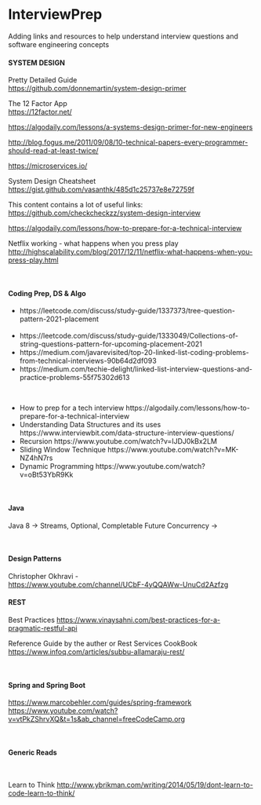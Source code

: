 # InterviewPrep


Adding links and resources to help understand interview questions and software engineering concepts


<h4>SYSTEM DESIGN</h4>

Pretty Detailed Guide</br>
https://github.com/donnemartin/system-design-primer

The 12 Factor App</br>
https://12factor.net/

https://algodaily.com/lessons/a-systems-design-primer-for-new-engineers

http://blog.fogus.me/2011/09/08/10-technical-papers-every-programmer-should-read-at-least-twice/

https://microservices.io/

System Design Cheatsheet</br>
https://gist.github.com/vasanthk/485d1c25737e8e72759f</br>

This content contains a lot of useful links:</br>
https://github.com/checkcheckzz/system-design-interview

https://algodaily.com/lessons/how-to-prepare-for-a-technical-interview

Netflix working - what happens when you press play</br>
http://highscalability.com/blog/2017/12/11/netflix-what-happens-when-you-press-play.html



</br>
<h4>Coding Prep, DS & Algo</h4>

<ul>
<li>https://leetcode.com/discuss/study-guide/1337373/tree-question-pattern-2021-placement</li></br>
<li>https://leetcode.com/discuss/study-guide/1333049/Collections-of-string-questions-pattern-for-upcoming-placement-2021</li>
<li>https://medium.com/javarevisited/top-20-linked-list-coding-problems-from-technical-interviews-90b64d2df093</li>
<li>https://medium.com/techie-delight/linked-list-interview-questions-and-practice-problems-55f75302d613</li>
</ul>
</br>
<ul>
<li>How to prep for a tech interview
https://algodaily.com/lessons/how-to-prepare-for-a-technical-interview </li>

<li>Understanding Data Structures and its uses
https://www.interviewbit.com/data-structure-interview-questions/</li>

<li>Recursion 
https://www.youtube.com/watch?v=IJDJ0kBx2LM</li>

<li>Sliding Window Technique
https://www.youtube.com/watch?v=MK-NZ4hN7rs</li>

<li>Dynamic Programming
https://www.youtube.com/watch?v=oBt53YbR9Kk</li>
</ul>



</br>
<h4>Java</h4>

Java 8 -> Streams, Optional, Completable Future
Concurrency -> 

</br>
<h4>Design Patterns</h4>

Christopher Okhravi - </br>
https://www.youtube.com/channel/UCbF-4yQQAWw-UnuCd2Azfzg</br>


<h4>REST</h4>

Best Practices
https://www.vinaysahni.com/best-practices-for-a-pragmatic-restful-api

Reference Guide by the auther or Rest Services CookBook
https://www.infoq.com/articles/subbu-allamaraju-rest/


</br>
<h4>Spring and Spring Boot</h4>

https://www.marcobehler.com/guides/spring-framework</br>
https://www.youtube.com/watch?v=vtPkZShrvXQ&t=1s&ab_channel=freeCodeCamp.org


</br>
<h4>Generic Reads</h4></br>

Learn to Think
http://www.ybrikman.com/writing/2014/05/19/dont-learn-to-code-learn-to-think/
